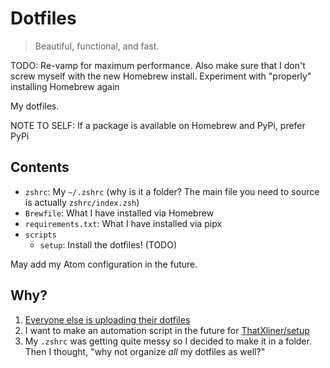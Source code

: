 # Dotfiles

> Beautiful, functional, and fast.

TODO: Re-vamp for maximum performance. Also make sure that I don't screw myself with the new Homebrew install. Experiment with "properly" installing Homebrew again

My dotfiles.


NOTE TO SELF: If a package is available on Homebrew and PyPi, prefer PyPi

## Contents

  - `zshrc`: My `~/.zshrc` (why is it a folder? The main file you need to source is actually `zshrc/index.zsh`)
  - `Brewfile`: What I have installed via Homebrew
  - `requirements.txt`: What I have installed via pipx
  - `scripts`
    - `setup`: Install the dotfiles! (TODO)

May add my Atom configuration in the future.

## Why?

1. [Everyone else is uploading their dotfiles](https://github.com/search?q=dotfiles)
2. I want to make an automation script in the future for [ThatXliner/setup](https://github.com/ThatXliner/setup)
3. My `.zshrc` was getting quite messy so I decided to make it in a folder. Then I thought, "why not organize *all* my dotfiles as well?"
